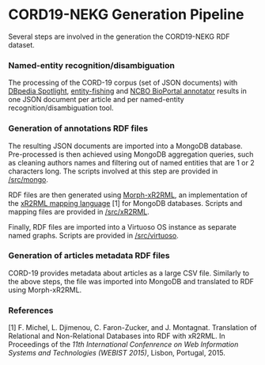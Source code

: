 # CORD19-NEKG Generation Pipeline

Several steps are involved in the generation the CORD19-NEKG RDF dataset.

### Named-entity recognition/disambiguation

The processing of the CORD-19 corpus (set of JSON documents) with [DBpedia Spotlight](https://www.dbpedia-spotlight.org/), [entity-fishing](https://github.com/kermitt2/entity-fishing) and [NCBO BioPortal annotator](http://bioportal.bioontology.org/annotatorplus) results in one JSON document per article and per named-entity recognition/disambiguation tool.

### Generation of annotations RDF files

The resulting JSON documents are imported into a MongoDB database. Pre-processed is then achieved using MongoDB aggregation queries, such as cleaning authors names and filtering out of named entities that are 1 or 2 characters long.
The scripts involved at this step are provided in [/src/mongo](../src/mongo).

RDF files are then generated using [Morph-xR2RML](https://github.com/frmichel/morph-xr2rml/), an implementation of the [xR2RML mapping language](http://i3s.unice.fr/~fmichel/xr2rml_specification.html) [1] for MongoDB databases.
Scripts and mapping files are provided in [/src/xR2RML](../src/xR2RML).

Finally, RDF files are imported into a Virtuoso OS instance as separate named graphs. 
Scripts are provided in [/src/virtuoso](../src/virtuoso).

### Generation of articles metadata RDF files

CORD-19 provides metadata about articles as a large CSV file. Similarly to the above steps, the file was imported into MongoDB and translated to RDF using Morph-xR2RML.

### References

[1] F. Michel, L. Djimenou, C. Faron-Zucker, and J. Montagnat. Translation of Relational and Non-Relational Databases into RDF with xR2RML.
In Proceedings of the *11th International Confenrence on Web Information Systems and Technologies (WEBIST 2015)*, Lisbon, Portugal, 2015.

